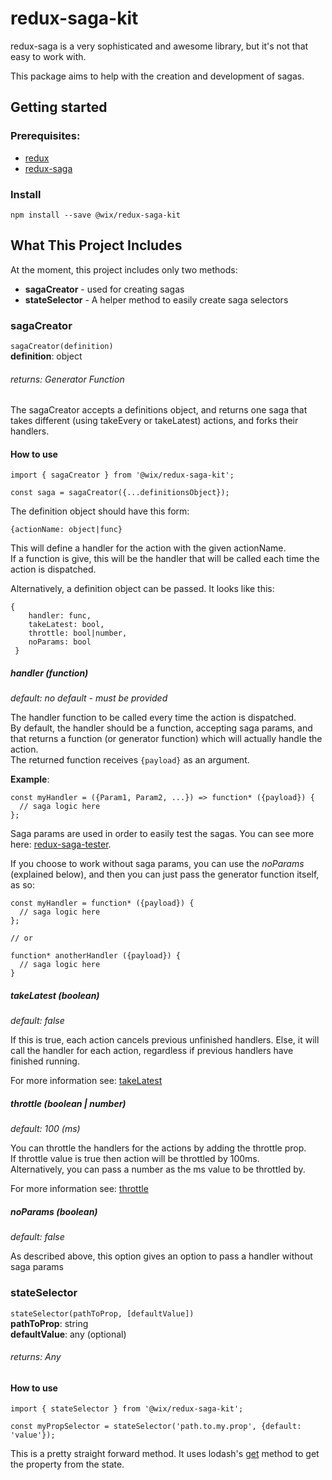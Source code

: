 # redux-saga-kit

redux-saga is a very sophisticated and awesome library, but it's not that easy to work with.

This package aims to help with the creation and development of sagas.

## Getting started
### Prerequisites:
* [redux](http://redux.js.org/)
* [redux-saga](https://redux-saga.github.io/redux-saga/)

### Install  

    npm install --save @wix/redux-saga-kit
    

## What This Project Includes
At the moment, this project includes only two methods:
* **sagaCreator** - used for creating sagas
* **stateSelector** - A helper method to easily create saga selectors

### sagaCreator  
```sagaCreator(definition)```  
**definition**: object
###### returns: Generator Function 
The sagaCreator accepts a definitions object, and returns one saga that takes different 
(using takeEvery or takeLatest) actions, and forks their handlers.

#### How to use

    import { sagaCreator } from '@wix/redux-saga-kit';
      
    const saga = sagaCreator({...definitionsObject});

The definition object should have this form:
     
    {actionName: object|func}
     
This will define a handler for the action with the given actionName.  
If a function is give, this will be the handler that will be called each time the action is dispatched.
 
Alternatively, a definition object can be passed. It looks like this:
 
    {
        handler: func,
        takeLatest: bool,
        throttle: bool|number,
        noParams: bool
     }
      
##### handler (function)
_default: no default - must be provided_  

The handler function to be called every time the action is dispatched.  
By default, the handler should be a function, accepting saga params, and that returns
a function (or generator function) which will actually handle the action.  
The returned function receives ```{payload}``` as an argument.

**Example**: 
    
    const myHandler = ({Param1, Param2, ...}) => function* ({payload}) {
      // saga logic here
    };

Saga params are used in order to easily test the sagas.
You can see more here: [redux-saga-tester](https://github.com/wix/redux-saga-tester).
 
If you choose to work without saga params, you can use the _noParams_ (explained below), 
and then you can just pass the generator function itself, as so:  

    const myHandler = function* ({payload}) {
      // saga logic here
    };  
      
    // or  
      
    function* anotherHandler ({payload}) {
      // saga logic here     
    }
    

##### takeLatest (boolean)
_default: false_  

If this is true, each action cancels previous unfinished handlers.
Else, it will call the handler for each action, regardless if previous handlers have finished running.

For more information see: [takeLatest](https://redux-saga.github.io/redux-saga/docs/api/index.html#takelatestpattern-saga-args)

##### throttle (boolean | number)
_default: 100 (ms)_
  
You can throttle the handlers for the actions by adding the throttle prop.  
If throttle value is true then action will be throttled by 100ms.  
Alternatively, you can pass a number as the ms value to be throttled by.

 For more information see: [throttle](https://redux-saga.github.io/redux-saga/docs/api/index.html#throttlems-pattern-saga-args)

##### noParams (boolean)
_default: false_  

As described above, this option gives an option to pass a handler without saga params
  
  
### stateSelector 
```stateSelector(pathToProp, [defaultValue])```  
**pathToProp**: string  
**defaultValue**: any (optional)
###### returns: Any

#### How to use

    import { stateSelector } from '@wix/redux-saga-kit';
      
    const myPropSelector = stateSelector('path.to.my.prop', {default: 'value'});
    
This is a pretty straight forward method.
 It uses lodash's [get](https://lodash.com/docs/4.17.4#get) method to get the property from the state.
